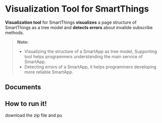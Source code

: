 Visualization Tool for SmartThings
===================

**Visualization tool** for SmartThings **visualizes** a page structure of SmartThings as a tree model and **detects errors** about invalide subscribe methods.

> **Note:**
> - Visualizing the structure of a SmartApp as tree model, Supporting tool helps programmers understanding the main service of SmartApp. 
> - Detecting errors of a SmartApp, it helps programmers developing more reliable SmartApp. 

Documents
-----------



How to run it!
-------------

download the zip file
and pu


